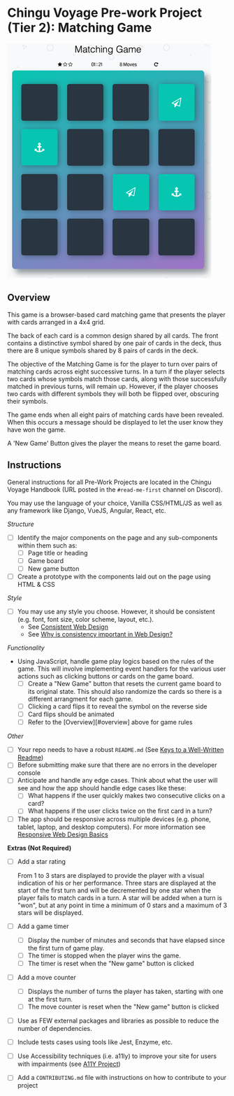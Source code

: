 # Chingu Voyage Pre-work Project (Tier 2): Matching Game

![matching_game](./assets/matching_game.png)

## Overview

This game is a browser-based card matching game that presents the player with 
cards arranged in a 4x4 grid.

The back of each card is a common design shared by all cards. The front 
contains a distinctive symbol shared by one pair of cards in the deck, thus 
there are 8 unique symbols shared by 8 pairs of cards in the deck.

The objective of the Matching Game is for the player to turn over pairs of 
matching cards across eight successive turns. In a turn if the player selects 
two cards whose symbols match those cards, along with those successfully 
matched in previous turns, will remain up. However, if the player chooses 
two cards with different symbols they will both be flipped over, obscuring 
their symbols.

The game ends when all eight pairs of matching cards have been revealed. When 
this occurs a message should be displayed to let the user know they have won 
the game.

A 'New Game' Button gives the player the means to reset the game board.

## Instructions

General instructions for all Pre-Work Projects are located in the Chingu 
Voyage Handbook (URL posted in the `#read-me-first` channel on Discord). 

You may use the language of your choice, Vanilla CSS/HTML/JS as well as any 
framework like Django, VueJS, Angular, React, etc.

*Structure*
- [ ] Identify the major components on the page and any sub-components within them
such as:
  - [ ] Page title or heading
  - [ ] Game board
  - [ ] New game button
- [ ] Create a prototype with the components laid out on the page using HTML & CSS

*Style*
- [ ] You may use any style you choose. However, it should be consistent (e.g.
font, font size, color scheme, layout, etc.).
  - See [Consistent Web Design](https://1stwebdesigner.com/consistent-web-design/)
  - See [Why is consistency important in Web Design?](https://laceytechsolutions.co.uk/blog/importance-of-consistency-in-web-design/)

*Functionality*
- Using JavaScript, handle game play logics based on the rules of the game.
This will involve implementing event handlers for the various user actions 
such as clicking buttons or cards on the game board.
  - [ ] Create a "New Game" button that resets the current game board to its
original state. This should also randomize the cards so there is a different
arrangment for each game.
  - [ ] Clicking a card flips it to reveal the symbol on the reverse side
  - [ ] Card flips should be animated
  - [ ] Refer to the [Overview][#overview] above for game rules

*Other*
- [ ] Your repo needs to have a robust `README.md` (See [Keys to a Well-Written Readme](https://medium.com/chingu/keys-to-a-well-written-readme-55c53d34fe6d))
- [ ] Before submitting make sure that there are no errors in the developer console
- [ ] Anticipate and handle any edge cases. Think about what the user will see 
and how the app should handle edge cases like these:
  - [ ] What happens if the user quickly makes two consecutive clicks on a card?
  - [ ] What happens if the user clicks twice on the first card in a turn?
- [ ] The app should be responsive across multiple devices (e.g. phone, tablet, 
laptop, and desktop computers). For more information see 
[Responsive Web Design Basics](https://developers.google.com/web/fundamentals/design-and-ux/responsive/)

**Extras (Not Required)**
- [ ] Add a star rating

  From 1 to 3 stars are displayed to provide the player with a visual 
  indication of his or her performance. Three stars are displayed at the start 
  of the first turn and will be decremented by one star when the player fails 
  to match cards in a turn. A star will be added when a turn is "won", but at 
  any point in time a minimum of 0 stars and a maximum of 3 stars will be 
  displayed.

- [ ] Add a game timer 
  - [ ] Display the number of minutes and seconds that have elapsed since the
  first turn of game play. 
  - [ ] The timer is stopped when the player wins the game.
  - [ ] The timer is reset when the "New game" button is clicked
- [ ] Add a move counter
  - [ ] Displays the number of turns the player has taken, starting with one 
  at the first turn.
  - [ ] The move counter is reset when the "New game" button is clicked
- [ ] Use as FEW external packages and libraries as possible to reduce the 
number of dependencies.
- [ ] Include tests cases using tools like Jest, Enzyme, etc.
- [ ] Use Accessibility techniques (i.e. a11ly) to improve your site for users 
with impairments (see [A11Y Project](https://a11yproject.com/))
- [ ] Add a `CONTRIBUTING.md` file with instructions on how to contribute to
your project
